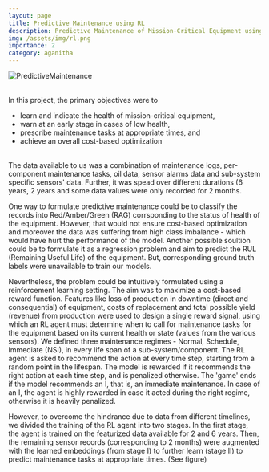 ```yaml
---
layout: page
title: Predictive Maintenance using RL 
description: Predictive Maintenance of Mission-Critical Equipment using a multi-stage-learning Reinforcement Learning framework 
img: /assets/img/rl.png 
importance: 2
category: aganitha
---
```

<div class="row justify-content-sm-center">
    <div class="col-sm-8 mt-3 mt-md-0">
        <img class="img-fluid rounded z-depth-1" src="{{ '/assets/img/rl.png' | relative_url }}" title="PredictiveMaintenance"/>
    </div> 
</div> 
<br> 

In this project, the primary objectives were to 

<ul>
<li> learn and indicate the health of mission-critical equipment, </li>
<li> warn at an early stage in cases of low health, </li>
<li> prescribe maintenance tasks at appropriate times, and </li>
<li> achieve an overall cost-based optimization </li> 
</ul>

<br>
The data available to us was a combination of maintenance logs, per-component maintenance tasks, oil data, sensor alarms data and sub-system specific sensors' data. Further, it was spead over different durations (6 years, 2 years and some data values were only recorded for 2 months. <br> 


One way to formulate predictive maintenance could be to classify the records into Red/Amber/Green (RAG) corrsponding to the status of health of the equipment. However, that would not ensure cost-based optimization and moreover the data was suffering from high class imbalance - which would have hurt the performance of the model. Another possible soultion could be to formulate it as a regression problem and aim to predict the RUL (Remaining Useful Life) of the equipment. But, corresponding ground truth labels were unavailable to train our models. <br> 

Nevertheless, the problem could be intuitively formulated using a reinforcement learning setting. The aim was to maximize a cost-based reward function. Features like loss of production in downtime (direct and consequential) of equipment, costs of replacement and total possible yield (revenue) from production were used to design a single reward signal, using which an RL agent must determine when to call for maintenance tasks for the equipment based on its current health or state (values from the various sensors). We defined three maintenance regimes - Normal, Schedule, Immediate (NSI), in every life span of a sub-system/component. The RL agent is asked to recommend the action at every time step, starting from a random point in the lifespan. The model is rewarded if it recommends the right action at each time step, and is penalized otherwise. The 'game' ends if the model recommends an I, that is, an immediate maintenance. In case of an I, the agent is highly rewarded in case it acted during the right regime, otherwise it is heavily penalized. <br> 

However, to overcome the hindrance due to data from different timelines, we divided the training of the RL agent into two stages. In the first stage, the agent is trained on the featurized data available for 2 and 6 years. Then, the remaining sensor records (corresponding to 2 months) were augmented with the learned embeddings (from stage I) to further learn (stage II) to predict maintenance tasks at appropriate times. (See figure) 
